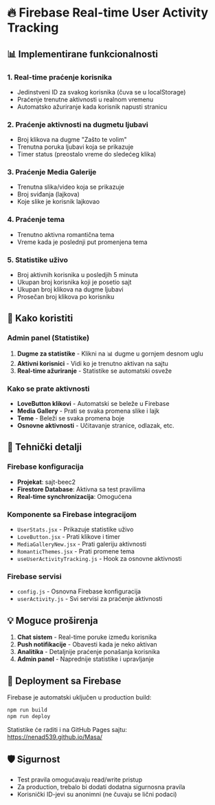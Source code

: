 # 🔥 Firebase Real-time User Activity Tracking

## 📊 Implementirane funkcionalnosti

### 1. **Real-time praćenje korisnika**
- Jedinstveni ID za svakog korisnika (čuva se u localStorage)
- Praćenje trenutne aktivnosti u realnom vremenu
- Automatsko ažuriranje kada korisnik napusti stranicu

### 2. **Praćenje aktivnosti na dugmetu ljubavi**
- Broj klikova na dugme "Zašto te volim"
- Trenutna poruka ljubavi koja se prikazuje
- Timer status (preostalo vreme do sledećeg klika)

### 3. **Praćenje Media Galerije**
- Trenutna slika/video koja se prikazuje
- Broj sviđanja (lajkova) 
- Koje slike je korisnik lajkovao

### 4. **Praćenje tema**
- Trenutno aktivna romantična tema
- Vreme kada je poslednji put promenjena tema

### 5. **Statistike uživo**
- Broj aktivnih korisnika u posledjih 5 minuta
- Ukupan broj korisnika koji je posetio sajt
- Ukupan broj klikova na dugme ljubavi
- Prosečan broj klikova po korisniku

## 🎯 Kako koristiti

### Admin panel (Statistike)
1. **Dugme za statistike** - Klikni na 📊 dugme u gornjem desnom uglu
2. **Aktivni korisnici** - Vidi ko je trenutno aktivan na sajtu
3. **Real-time ažuriranje** - Statistike se automatski osveže

### Kako se prate aktivnosti
- **LoveButton klikovi** - Automatski se beleže u Firebase
- **Media Gallery** - Prati se svaka promena slike i lajk
- **Teme** - Beleži se svaka promena boje
- **Osnovne aktivnosti** - Učitavanje stranice, odlazak, etc.

## 🚀 Tehnički detalji

### Firebase konfiguracija
- **Projekat**: sajt-beec2
- **Firestore Database**: Aktivna sa test pravilima
- **Real-time synchronizacija**: Omogućena

### Komponente sa Firebase integracijom
- `UserStats.jsx` - Prikazuje statistike uživo
- `LoveButton.jsx` - Prati klikove i timer
- `MediaGalleryNew.jsx` - Prati galeriju aktivnosti  
- `RomanticThemes.jsx` - Prati promene tema
- `useUserActivityTracking.js` - Hook za osnovne aktivnosti

### Firebase servisi
- `config.js` - Osnovna Firebase konfiguracija
- `userActivity.js` - Svi servisi za praćenje aktivnosti

## 💡 Moguce proširenja

1. **Chat sistem** - Real-time poruke između korisnika
2. **Push notifikacije** - Obavesti kada je neko aktivan
3. **Analitika** - Detaljnije praćenje ponašanja korisnika
4. **Admin panel** - Naprednije statistike i upravljanje

## 🔧 Deployment sa Firebase

Firebase je automatski uključen u production build:
```bash
npm run build
npm run deploy
```

Statistike će raditi i na GitHub Pages sajtu: https://nenad539.github.io/Masa/

## 🛡️ Sigurnost

- Test pravila omogućavaju read/write pristup
- Za production, trebalo bi dodati dodatna sigurnosna pravila
- Korisnički ID-jevi su anonimni (ne čuvaju se lični podaci)
